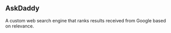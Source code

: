 ## AskDaddy  

A custom web search engine that ranks results received from Google based on relevance.
